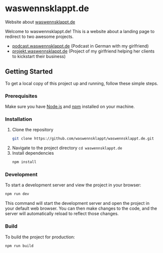 # waswennsklappt.de
Website about [waswennsklappt.de](waswennsklappt.de)

Welcome to waswennsklappt.de! This is a website about a landing page to redirect to two awesome projects.
 - [podcast.waswennsklappt.de](podcast.waswennsklappt.de) (Podcast in German with my girlfriend)
 - [projekt.waswennsklappt.de](projekt.waswennsklappt.de) (Project of my girlfriend helping her clients to kickstart their business)

## Getting Started

To get a local copy of this project up and running, follow these simple steps.

### Prerequisites

Make sure you have [Node.js](https://nodejs.org/) and [npm](https://www.npmjs.com/) installed on your machine.

### Installation

1. Clone the repository
      ```sh
      git clone https://github.com/waswennsklappt/waswennsklappt.de.git
      ```
2. Navigate to the project directory
   `cd waswennsklappt.de`
3. Install dependencies
      ```sh
      npm install
      ```

### Development
To start a development server and view the project in your browser:
```sh
npm run dev
```
This command will start the development server and open the project in your default web browser. You can then make changes to the code, and the server will automatically reload to reflect those changes.

### Build
To build the project for production:
```sh
npm run build
```
